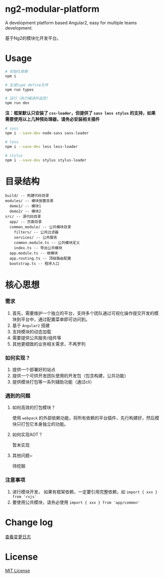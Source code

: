 # ng2-modular-platform
A development platform based Angular2, easy for multiple teams development.

基于Ng2的模块化开发平台。

# Usage

```bash
# 初始化依赖 
npm i

# 生成type define文件
npm run types

# 运行（执行编译并监控）
npm run dev
```

**注：框架默认只安装了 `css-loader`，但提供了 `sass less stylus` 的支持，如果需要使用以上几种预处理器，请务必安装相关插件**

```bash
# sass
npm i --save-dev node-sass sass-loader

# less
npm i --save-dev less less-loader

# stylus
npm i --save-dev stylus stylus-loader
```

# 目录结构

```
build/ -- 构建代码目录
modules/ -- 模块放置目录
  demo1/ -- 模块1
  demo2/ -- 模块2
src/ -- 源代码目录
  app/ -- 页面目录
  common_module/ -- 公共模块目录
    filters/ -- 公共过滤器
    services/ -- 公共服务
    common.module.ts -- 公共模块定义
    index.ts -- 导出公共模块
  app.module.ts -- 根模块
  app.routing.ts -- 顶级路由配置
  bootstrap.ts -- 程序入口
```

# 核心思想

### 需求

1. 首先，需要维护一个独立的平台，支持多个团队通过可视化操作提交开发的模块到平台中，通过配置菜单即可访问到。
2. 基于 `Angular2` 搭建
3. 支持模块的动态加载
4. 需要提供公共服务/组件等
5. 其他更细致的业务相关需求，不再罗列

### 如何实现？

1. 提供一个部署好的站点
2. 提供一个可供开发团队使用的开发包（包含构建，公共功能）
3. 提供模块打包等一系列辅助功能（通过cli）

### 遇到的问题

1. 如何高效的打包模块？

    使用 `webpack` 的外部依赖功能，将所有依赖的平台插件，先行构建好，然后模块只打包它本身独立的功能。

2. 如何实现AOT？

    暂未实现

3. 其他问题~

    待挖掘

### 注意事项

1. 进行模块开发， 如果有框架依赖，一定要引用完整依赖，如 `import { xxx } from 'rxjs'`
2. 要使用公共模块，请务必使用 `import { xxx } from 'app/common'`

# Change log

[查看变更日志](CHANGELOG.md)

# License

[MIT License](LICENSE)